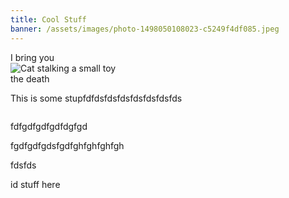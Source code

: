 ```yaml
---
title: Cool Stuff
banner: /assets/images/photo-1498050108023-c5249f4df085.jpeg
---
```

<meme-maker alt="Cat stalking a small toy" image-url="https://cdn2.thecatapi.com/images/9j5.jpg" top-text="I bring you" bottom-text="the death">
    <div>I bring you</div>
      <img src="https://cdn2.thecatapi.com/images/9j5.jpg" alt="Cat stalking a small toy" preload="lazy"/>
    <div>the death</div></meme-maker>
<self-check accent-color="grey" alt="" resource="#4276f66d-387e-b2df-3f2e-beeb135bf950" prefix="oer:http://oerschema.org/ schema:http://schema.org/ dc:http://purl.org/dc/terms/ foaf:http://xmlns.com/foaf/0.1/ cc:http://creativecommons.org/ns# bib:http://bib.schema.org " title="Self-Check" schema-resource-id="#4276f66d-387e-b2df-3f2e-beeb135bf950"></self-check>
<p>This is some stupfdfdsfdsfdsfdsfdsfdsfds</p>
<img/><hero-banner accent-color="grey" title="Title" details="Details" button-text="Find out more"></hero-banner>
<p><span>fdfgdfgdfgdfdgfgd</span></p>
<media-image size="wide" offset="none"></media-image>
<p><span>fgdfgdfgdsfgdfghfghfghfgh</span></p>
<grid-plate layout="1-1" responsive-size="sm" responsive-width="900" breakpoint-sm="900" breakpoint-md="1200" breakpoint-lg="1500" breakpoint-xl="1800" hide-ops><p slot="col-1"><span>fdsfds</span></p>
<p slot="col-2"><span>id stuff here</span></p>
</grid-plate>
